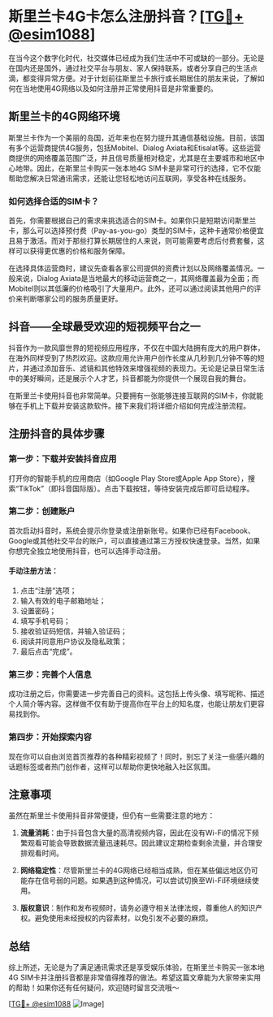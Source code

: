 # 斯里兰卡4G卡怎么注册抖音？[[TG💪+ @esim1088](https://t.me/s/esim1088)]

在当今这个数字化时代，社交媒体已经成为我们生活中不可或缺的一部分。无论是在国内还是国外，通过社交平台与朋友、家人保持联系，或者分享自己的生活点滴，都变得异常方便。对于计划前往斯里兰卡旅行或长期居住的朋友来说，了解如何在当地使用4G网络以及如何注册并正常使用抖音是非常重要的。

## 斯里兰卡的4G网络环境

斯里兰卡作为一个美丽的岛国，近年来也在努力提升其通信基础设施。目前，该国有多个运营商提供4G服务，包括Mobitel、Dialog Axiata和Etisalat等。这些运营商提供的网络覆盖范围广泛，并且信号质量相对稳定，尤其是在主要城市和地区中心地带。因此，在斯里兰卡购买一张本地4G SIM卡是非常可行的选择，它不仅能帮助您解决日常通讯需求，还能让您轻松地访问互联网，享受各种在线服务。

### 如何选择合适的SIM卡？

首先，你需要根据自己的需求来挑选适合的SIM卡。如果你只是短期访问斯里兰卡，那么可以选择预付费（Pay-as-you-go）类型的SIM卡，这种卡通常价格便宜且易于激活。而对于那些打算长期居住的人来说，则可能需要考虑后付费套餐，这样可以获得更优惠的价格和服务保障。

在选择具体运营商时，建议先查看各家公司提供的资费计划以及网络覆盖情况。一般来说，Dialog Axiata是当地最大的移动运营商之一，其网络覆盖最为全面；而Mobitel则以其低廉的价格吸引了大量用户。此外，还可以通过阅读其他用户的评价来判断哪家公司的服务质量更好。

## 抖音——全球最受欢迎的短视频平台之一

抖音作为一款风靡世界的短视频应用程序，不仅在中国大陆拥有庞大的用户群体，在海外同样受到了热烈欢迎。这款应用允许用户创作长度从几秒到几分钟不等的短片，并通过添加音乐、滤镜和其他特效来增强视频的表现力。无论是记录日常生活中的美好瞬间，还是展示个人才艺，抖音都能为你提供一个展现自我的舞台。

在斯里兰卡使用抖音也非常简单。只要拥有一张能够连接互联网的SIM卡，你就能够在手机上下载并安装这款软件。接下来我们将详细介绍如何完成注册流程。

## 注册抖音的具体步骤

### 第一步：下载并安装抖音应用
打开你的智能手机的应用商店（如Google Play Store或Apple App Store），搜索“TikTok”（即抖音国际版）。点击下载按钮，等待安装完成后即可启动程序。

### 第二步：创建账户
首次启动抖音时，系统会提示你登录或注册新账号。如果你已经有Facebook、Google或其他社交平台的账户，可以直接通过第三方授权快速登录。当然，如果你想完全独立地使用抖音，也可以选择手动注册。

#### 手动注册方法：
1. 点击“注册”选项；
2. 输入有效的电子邮箱地址；
3. 设置密码；
4. 填写手机号码；
5. 接收验证码短信，并输入验证码；
6. 阅读并同意用户协议及隐私政策；
7. 最后点击“完成”。

### 第三步：完善个人信息
成功注册之后，你需要进一步完善自己的资料。这包括上传头像、填写昵称、描述个人简介等内容。这样做不仅有助于提高你在平台上的知名度，也能让朋友们更容易找到你。

### 第四步：开始探索内容
现在你可以自由浏览首页推荐的各种精彩视频了！同时，别忘了关注一些感兴趣的话题标签或者热门创作者，这样可以帮助你更快地融入社区氛围。

## 注意事项

虽然在斯里兰卡使用抖音非常便捷，但仍有一些需要注意的地方：

1. **流量消耗**：由于抖音包含大量的高清视频内容，因此在没有Wi-Fi的情况下频繁观看可能会导致数据流量迅速耗尽。因此建议定期检查剩余流量，并合理安排观看时间。
   
2. **网络稳定性**：尽管斯里兰卡的4G网络已经相当成熟，但在某些偏远地区仍可能存在信号弱的问题。如果遇到这种情况，可以尝试切换至Wi-Fi环境继续使用。

3. **版权意识**：制作和发布视频时，请务必遵守相关法律法规，尊重他人的知识产权。避免使用未经授权的内容素材，以免引发不必要的麻烦。

## 总结

综上所述，无论是为了满足通讯需求还是享受娱乐体验，在斯里兰卡购买一张本地4G SIM卡并注册抖音都是非常值得推荐的做法。希望这篇文章能为大家带来实用的帮助！如果你还有任何疑问，欢迎随时留言交流哦～

[[TG💪+ @esim1088](https://t.me/s/esim1088) ![Image](https://i.postimg.cc/4NQfJmqS/Snipaste-2025-05-13-00-14-12.png)]